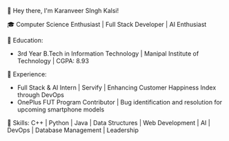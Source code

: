 👋 Hey there, I'm Karanveer SIngh Kalsi!

🎓 Computer Science Enthusiast | Full Stack Developer | AI Enthusiast

🏫 Education:
- 3rd Year B.Tech in Information Technology | Manipal Institute of Technology | CGPA: 8.93

💼 Experience:
- Full Stack & AI Intern | Servify | Enhancing Customer Happiness Index through DevOps
- OnePlus FUT Program Contributor | Bug identification and resolution for upcoming smartphone models

🚀 Skills:
C++ | Python | Java | Data Structures | Web Development | AI | DevOps | Database Management | Leadership



